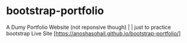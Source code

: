 # bootstrap-portfolio
A Dumy Portfolio Website (not reponsive though) | | just to practice bootstrap
Live Site [https://anoshasohail.github.io/bootstrap-portfolio/]

